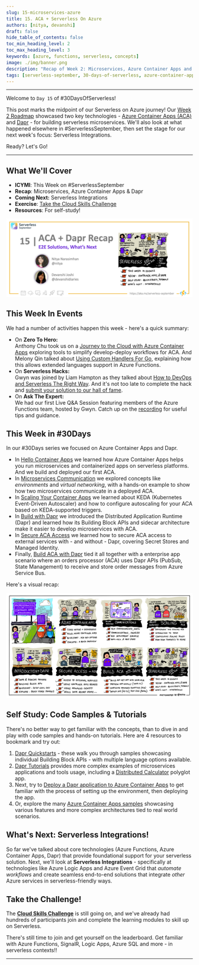 ```yaml
---
slug: 15-microservices-azure
title: 15. ACA + Serverless On Azure
authors: [nitya, devanshi]
draft: false
hide_table_of_contents: false
toc_min_heading_level: 2
toc_max_heading_level: 3
keywords: [azure, functions, serverless, concepts]
image: ./img/banner.png
description: "Recap of Week 2: Microservices, Azure Container Apps and Dapr" 
tags: [serverless-september, 30-days-of-serverless, azure-container-apps, dapr]
---
```


<head>
  <meta name="twitter:url" 
    content="https://azure.github.io/Cloud-Native/blog/15-microservices-azure" />
  <meta name="twitter:title" 
    content="#30DaysOfServerless: Azure Functions Fundamentals" />
  <meta name="twitter:description" 
    content="#30DaysOfServerless: Azure Functions Fundamentals" />
  <meta name="twitter:image"
    content="https://azure.github.io/Cloud-Native/img/banners/post-kickoff.png" />
  <meta name="twitter:card" content="summary_large_image" />
  <meta name="twitter:creator" 
    content="@nitya" />
  <meta name="twitter:site" content="@AzureAdvocates" /> 
  <link rel="canonical" 
    href="https://azure.github.io/Cloud-Native/blog/15-microservices-azure" />
</head>

---

Welcome to `Day 15` of #30DaysOfServerless!

This post marks the midpoint of our Serverless on Azure journey! Our [Week 2 Roadmap](https://azure.github.io/Cloud-Native/serverless-september/30DaysOfServerless/) showcased two key technologies - [Azure Container Apps (ACA)](https://learn.microsoft.com/en-us/azure/container-apps/) and [Dapr](https://dapr.io) - for building serverless microservices. We'll also look at what happened elsewhere in #ServerlessSeptember, then set the stage for our next week's focus: Serverless Integrations.

Ready? Let's Go!

---

## What We'll Cover
 * **ICYMI**: This Week on #ServerlessSeptember
 * **Recap**: Microservices, Azure Container Apps & Dapr
 * **Coming Next:** Serverless Integrations
 * **Exercise**: [Take the Cloud Skills Challenge](https://docs.microsoft.com/learn/challenges?id=b950cd7a-d456-46ab-81ba-3bd1ad86dc1c&WT.mc_id=javascript-74010-ninarasi)
 * **Resources**: For self-study!

![](./img/banner.png)

## This Week In Events

We had a number of activities happen this week - here's a quick summary:
 * On **Zero To Hero:** <br/>Anthony Chu took us on a [Journey to the Cloud with Azure Container Apps](http://localhost:3000/Cloud-Native/blog/zero2hero-aca-04) exploring tools to simplify develop-deploy workflows for ACA. And Melony Qin talked about [Using Custom Handlers For Go](http://localhost:3000/Cloud-Native/blog/zero2hero-func-03), explaining how this allows extended languages support in Azure Functions.
 * On **Serverless Hacks:**  <br/>Gwyn was joined by Liam Hampton as they talked about [How to DevOps and Serverless The Right Way](https://www.youtube.com/watch?v=EcsAcm22GqI). And it's not too late to complete the hack and [submit your solution to our hall of fame](https://azure.github.io/Cloud-Native/serverless-september/ServerlessHacks/).
 * On **Ask The Expert:** <br/>We had our first Live Q&A Session featuring members of the Azure Functions team, hosted by Gwyn. Catch up on the [recording](https://www.youtube.com/watch?v=wB5Va1a-MeY) for useful tips and guidance.

## This Week in #30Days

In our #30Days series we focused on Azure Container Apps and Dapr.
 * In [Hello Container Apps](https://azure.github.io/Cloud-Native/blog/09-aca-fundamentals) we learned how Azure Container Apps helps you run microservices and containerized apps on serverless platforms. And we build and deployed our first ACA.
 * In [Microservices Communication](https://azure.github.io/Cloud-Native/blog/microservices-10) we explored concepts like _environments_ and _virtual networking_, with a hands-on example to show how two microservices communicate in a deployed ACA.
 * In [Scaling Your Container Apps](https://azure.github.io/Cloud-Native/blog/11-scaling-container-apps) we learned about KEDA (Kubernetes Event-Driven Autoscaler) and how to configure autoscaling for your ACA based on KEDA-supported triggers.
 * In [Build with Dapr](https://azure.github.io/Cloud-Native/blog/12-build-with-dapr) we introduced the Distributed Application Runtime (Dapr) and learned how its Building Block APIs and sidecar architecture make it easier to develop microservices with ACA.
 * In [Secure ACA Access](https://azure.github.io/Cloud-Native/blog/13-aca-managed-id) we learned how to secure ACA access to external services with - and without - Dapr, covering Secret Stores and Managed Identity.
 * Finally, [Build ACA with Dapr](https://azure.github.io/Cloud-Native/blog/14-dapr-aca-quickstart) tied it all together with a enterprise app scenario where an orders processor (ACA) uses Dapr APIs (PubSub, State Management) to receive and store order messages from Azure Service Bus.

Here's a visual recap:

![](./../../static/img/banners/roadmap-Week2.png)



## Self Study: Code Samples & Tutorials

There's no better way to get familiar with the concepts, than to dive in and play with code samples and hands-on tutorials. Here are 4 resources to bookmark and try out:
 1. [Dapr Quickstarts](https://docs.dapr.io/getting-started/quickstarts/) - these walk you through samples showcasing individual Building Block APIs - with multiple language options available.
 2. [Dapr Tutorials](https://docs.dapr.io/getting-started/tutorials/) provides more complex examples of microservices applications and tools usage, including a [Distributed Calculator](https://github.com/dapr/quickstarts/tree/master/tutorials/distributed-calculator) polyglot app.
 3. Next, try to [Deploy a Dapr application to Azure Container Apps](https://learn.microsoft.com/en-us/azure/container-apps/microservices-dapr?tabs=bash) to get familiar with the process of setting up the environment, then deploying the app.
 4. Or, explore the many [Azure Container Apps samples](https://learn.microsoft.com/en-us/azure/container-apps/samples?source=recommendations) showcasing various features and more complex architectures tied to real world scenarios.

## What's Next: Serverless Integrations!

So far we've talked about core technologies (Azure Functions, Azure Container Apps, Dapr) that provide foundational support for your serverless solution. Next, we'll look at **Serverless Integrations** - specifically at technologies like Azure Logic Apps and Azure Event Grid that _automate workflows_ and create seamless end-to-end solutions that integrate _other_ Azure services in serverless-friendly ways.

## Take the Challenge! 

The [**Cloud Skills Challenge**](https://docs.microsoft.com/learn/challenges?id=b950cd7a-d456-46ab-81ba-3bd1ad86dc1c&WT.mc_id=javascript-74010-ninarasi) is still going on, and we've already had hundreds of participants join and complete the learning modules to skill up on Serverless.

There's still time to join and get yourself on the leaderboard. Get familiar with Azure Functions, SignalR, Logic Apps, Azure SQL and more - in serverless contexts!! 


---
